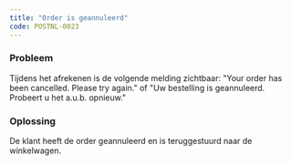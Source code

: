 ```yaml
---
title: "Order is geannuleerd"
code: POSTNL-0023
---
```


<div class="columnLayout single" data-layout="single">
<div class="cell normal" data-type="normal">
<div class="innerCell">
<p><h3>Probleem</h3></p><p>Tijdens het afrekenen is de volgende melding zichtbaar: "Your order has been cancelled. Please try again." of "Uw bestelling is geannuleerd. Probeert u het a.u.b. opnieuw."</p><p><h3>Oplossing</h3></p><p>De klant heeft de order geannuleerd en is teruggestuurd naar de winkelwagen.</p></div>
</div>
</div>